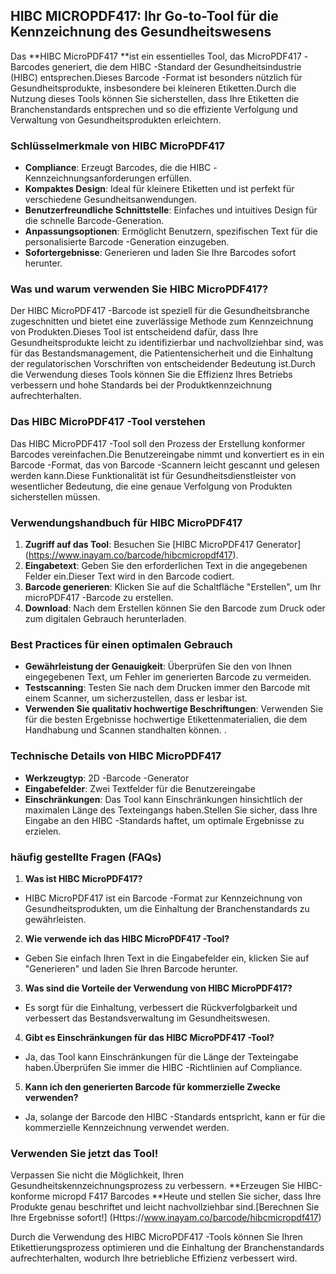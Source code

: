 ## HIBC MICROPDF417: Ihr Go-to-Tool für die Kennzeichnung des Gesundheitswesens

Das **HIBC MicroPDF417 **ist ein essentielles Tool, das MicroPDF417 -Barcodes generiert, die dem HIBC -Standard der Gesundheitsindustrie (HIBC) entsprechen.Dieses Barcode -Format ist besonders nützlich für Gesundheitsprodukte, insbesondere bei kleineren Etiketten.Durch die Nutzung dieses Tools können Sie sicherstellen, dass Ihre Etiketten die Branchenstandards entsprechen und so die effiziente Verfolgung und Verwaltung von Gesundheitsprodukten erleichtern.

### Schlüsselmerkmale von HIBC MicroPDF417

- **Compliance**: Erzeugt Barcodes, die die HIBC -Kennzeichnungsanforderungen erfüllen.
- **Kompaktes Design**: Ideal für kleinere Etiketten und ist perfekt für verschiedene Gesundheitsanwendungen.
- **Benutzerfreundliche Schnittstelle**: Einfaches und intuitives Design für die schnelle Barcode-Generation.
- **Anpassungsoptionen**: Ermöglicht Benutzern, spezifischen Text für die personalisierte Barcode -Generation einzugeben.
- **Sofortergebnisse**: Generieren und laden Sie Ihre Barcodes sofort herunter.

### Was und warum verwenden Sie HIBC MicroPDF417?

Der HIBC MicroPDF417 -Barcode ist speziell für die Gesundheitsbranche zugeschnitten und bietet eine zuverlässige Methode zum Kennzeichnung von Produkten.Dieses Tool ist entscheidend dafür, dass Ihre Gesundheitsprodukte leicht zu identifizierbar und nachvollziehbar sind, was für das Bestandsmanagement, die Patientensicherheit und die Einhaltung der regulatorischen Vorschriften von entscheidender Bedeutung ist.Durch die Verwendung dieses Tools können Sie die Effizienz Ihres Betriebs verbessern und hohe Standards bei der Produktkennzeichnung aufrechterhalten.

### Das HIBC MicroPDF417 -Tool verstehen

Das HIBC MicroPDF417 -Tool soll den Prozess der Erstellung konformer Barcodes vereinfachen.Die Benutzereingabe nimmt und konvertiert es in ein Barcode -Format, das von Barcode -Scannern leicht gescannt und gelesen werden kann.Diese Funktionalität ist für Gesundheitsdienstleister von wesentlicher Bedeutung, die eine genaue Verfolgung von Produkten sicherstellen müssen.

### Verwendungshandbuch für HIBC MicroPDF417

1. **Zugriff auf das Tool**: Besuchen Sie [HIBC MicroPDF417 Generator] (https://www.inayam.co/barcode/hibcmicropdf417).
2. **Eingabetext**: Geben Sie den erforderlichen Text in die angegebenen Felder ein.Dieser Text wird in den Barcode codiert.
3. **Barcode generieren**: Klicken Sie auf die Schaltfläche "Erstellen", um Ihr microPDF417 -Barcode zu erstellen.
4. **Download**: Nach dem Erstellen können Sie den Barcode zum Druck oder zum digitalen Gebrauch herunterladen.

### Best Practices für einen optimalen Gebrauch

- **Gewährleistung der Genauigkeit**: Überprüfen Sie den von Ihnen eingegebenen Text, um Fehler im generierten Barcode zu vermeiden.
- **Testscanning**: Testen Sie nach dem Drucken immer den Barcode mit einem Scanner, um sicherzustellen, dass er lesbar ist.
- **Verwenden Sie qualitativ hochwertige Beschriftungen**: Verwenden Sie für die besten Ergebnisse hochwertige Etikettenmaterialien, die dem Handhabung und Scannen standhalten können.
.

### Technische Details von HIBC MicroPDF417

- **Werkzeugtyp**: 2D -Barcode -Generator
- **Eingabefelder**: Zwei Textfelder für die Benutzereingabe
- **Einschränkungen**: Das Tool kann Einschränkungen hinsichtlich der maximalen Länge des Texteingangs haben.Stellen Sie sicher, dass Ihre Eingabe an den HIBC -Standards haftet, um optimale Ergebnisse zu erzielen.

### häufig gestellte Fragen (FAQs)

1. **Was ist HIBC MicroPDF417?**
- HIBC MicroPDF417 ist ein Barcode -Format zur Kennzeichnung von Gesundheitsprodukten, um die Einhaltung der Branchenstandards zu gewährleisten.

2. **Wie verwende ich das HIBC MicroPDF417 -Tool?**
- Geben Sie einfach Ihren Text in die Eingabefelder ein, klicken Sie auf "Generieren" und laden Sie Ihren Barcode herunter.

3. **Was sind die Vorteile der Verwendung von HIBC MicroPDF417?**
- Es sorgt für die Einhaltung, verbessert die Rückverfolgbarkeit und verbessert das Bestandsverwaltung im Gesundheitswesen.

4. **Gibt es Einschränkungen für das HIBC MicroPDF417 -Tool?**
- Ja, das Tool kann Einschränkungen für die Länge der Texteingabe haben.Überprüfen Sie immer die HIBC -Richtlinien auf Compliance.

5. **Kann ich den generierten Barcode für kommerzielle Zwecke verwenden?**
- Ja, solange der Barcode den HIBC -Standards entspricht, kann er für die kommerzielle Kennzeichnung verwendet werden.

### Verwenden Sie jetzt das Tool!

Verpassen Sie nicht die Möglichkeit, Ihren Gesundheitskennzeichnungsprozess zu verbessern. **Erzeugen Sie HIBC-konforme micropd F417 Barcodes **Heute und stellen Sie sicher, dass Ihre Produkte genau beschriftet und leicht nachvollziehbar sind.[Berechnen Sie Ihre Ergebnisse sofort!] (Https://www.inayam.co/barcode/hibcmicropdf417)

Durch die Verwendung des HIBC MicroPDF417 -Tools können Sie Ihren Etikettierungsprozess optimieren und die Einhaltung der Branchenstandards aufrechterhalten, wodurch Ihre betriebliche Effizienz verbessert wird.
